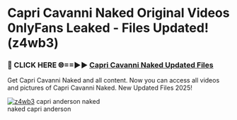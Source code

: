 # Capri Cavanni Naked Original Videos 0nlyFans Leaked - Files Updated! (z4wb3)

<h3>🔴 CLICK HERE 🌐==►► <a href="https://tinyurl.com/up5wt9bj" rel="nofollow">Capri Cavanni Naked Updated Files</a></h3>

Get Capri Cavanni Naked and all content. Now you can access all videos and pictures of Capri Cavanni Naked. New Updated Files 2025!

[![z4wb3](https://i.imgur.com/ABiUzMV.gif)](https://tinyurl.com/up5wt9bj)
capri anderson naked<br>
naked capri anderson